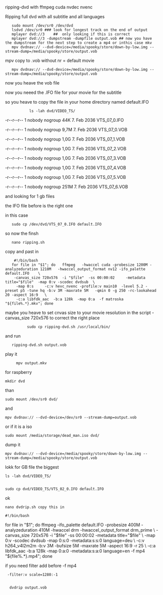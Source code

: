  ripping-dvd with ffmpeg  cuda nvdec nvenc

Ripping full dvd with all subtitle and all languages


       
       sudo mount /dev/sr0 /dev/dvd
       lsdvd /dev/sr0 ### look for longest track on the end of output
       mplayer dvd://3    ##  only looking if this is correct
       mplayer dvd://3 -dumpstream -dumpfile output.vob ## now you have the dumpstream for the next step to create a mp4 or inthis case mkv
       mpv dvdnav:// --dvd-device=/media/spooky/store/down-by-low.img --stream-dump=/media/spooky/store/output.vob 


mpv       copy to .vob without nr = default movie

       mpv dvdnav:// --dvd-device=/media/spooky/store/down-by-low.img --stream-dump=/media/spooky/store/output.vob

now you heave the vob file

now you neeed the .IFO file for your movie for the subtitle

so you heave to copy the file in your home directory named default.IFO

               ls -lah dvd/VIDEO_TS/

-r--r--r-- 1 nobody nogroup  44K  7. Feb 2036  VTS_07_0.IFO

-r--r--r-- 1 nobody nogroup 9,7M  7. Feb 2036  VTS_07_0.VOB

-r--r--r-- 1 nobody nogroup 1,0G  7. Feb 2036  VTS_07_1.VOB

-r--r--r-- 1 nobody nogroup 1,0G  7. Feb 2036  VTS_07_2.VOB

-r--r--r-- 1 nobody nogroup 1,0G  7. Feb 2036  VTS_07_3.VOB

-r--r--r-- 1 nobody nogroup 1,0G  7. Feb 2036  VTS_07_4.VOB

 -r--r--r-- 1 nobody nogroup 1,0G  7. Feb 2036  VTS_07_5.VOB
 
 -r--r--r-- 1 nobody nogroup 251M  7. Feb 2036  VTS_07_6.VOB


and looking for 1 gb files


the IFO file before is the right one 



in this case


       sudo cp /dev/dvd/VTS_07_0.IFO default.IFO  


so now the finsh

       nano ripping.sh

copy and past in     

        #!/bin/bash
       for file in "$1"; do   ffmpeg   -hwaccel cuda -probesize 1200M -analyzeduration 1210M   -hwaccel_output_format nv12 -ifo_palette default.IFO    \
        -canvas_size 720x576  -i "$file"  -ss 00:00:02     -metadata title="$file"  -map 0:v -scodec dvdsub  \
         -map 0:s     -c:v hevc_nvenc -profile:v main10  -level 5.2 -preset p5 -tune hq -b:v 3M -maxrate 5M   -qmin 0 -g 250 -rc-lookahead 20 -aspect 16:9   \
         -c:a libfdk_aac  -b:a 128k  -map 0:a  -f matroska  "${file%.*}.mkv"; done

maybe you heave to set cnvas size to your movie resolution in the script -canvas_size 720x576 to correct the right place

              sudo cp ripping-dvd.sh /usr/local/bin/

and run

       ripping-dvd.sh output.vob

play it

         mpv output.mkv

       
for raspberry



    mkdir dvd
    
than

    sudo mount /dev/sr0 dvd/
and

    mpv dvdnav:// --dvd-device=/dev/sr0 --stream-dump=output.vob


or if it is a iso

    sudo mount /media/storage/dead_man.iso dvd/


dump it

    mpv dvdnav:// --dvd-device=/media/spooky/store/down-by-low.img --stream-dump=/media/spooky/store/output.vob

lokk for GB file the biggest


    ls -lah dvd/VIDEO_TS/


    sudo cp dvd/VIDEO_TS/VTS_02_0.IFO default.IFO

ok

    nano dvdrip.sh copy this in

    #!/bin/bash
  for file in "$1"; do   ffmpeg -ifo_palette default.IFO  -probesize 400M -analyzeduration 410M -hwaccel drm -hwaccel_output_format drm_prime  \
  -canvas_size  720x576  -i "$file"  -ss 00:00:02 -metadata title="$file" \
  -map 0:v -scodec dvdsub   -map 0:s:0 -metadata:s:s:0 language=deu    \
 -c:v h264_v4l2m2m  -b:v 3M -bufsize 5M  -maxrate 5M  -aspect 16:9  -r 25 \
  -c:a libfdk_aac     -b:a 128k -map 0:a:0 -metadata:s:a:0 language=en     -f mp4  "${file%.*}.mp4"; done

if you need filter add before -f mp4

     -filter:v scale=1280:-1


      dvdrip output.vob
